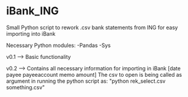 iBank_ING
=========

Small Python script to rework .csv bank statements from ING for easy importing into iBank 

Necessary Python modules:
-Pandas
-Sys

v0.1 --> Basic functionality

v0.2 --> Contains all necessary information for importing in iBank [date payee payeeaccount memo amount]
         The csv to open is being called as argument in running the python script as:
         "python rek_select.csv something.csv"

